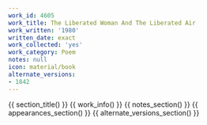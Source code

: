 ```yaml
---
work_id: 4605
work_title: The Liberated Woman And The Liberated Air
work_written: '1980'
written_date: exact
work_collected: 'yes'
work_category: Poem
notes: null
icon: material/book
alternate_versions:
- 1842
---
```


{{ section_title() }}
{{ work_info() }}
{{ notes_section() }}
{{ appearances_section() }}
{{ alternate_versions_section() }}